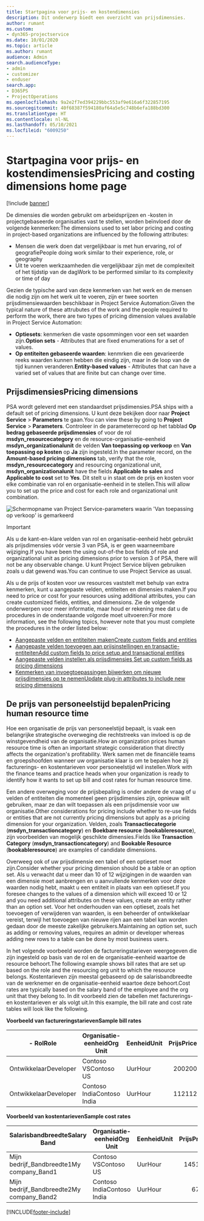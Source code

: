 ```yaml
---
title: Startpagina voor prijs- en kostendimensies
description: Dit onderwerp biedt een overzicht van prijsdimensies.
author: rumant
ms.custom:
- dyn365-projectservice
ms.date: 10/01/2020
ms.topic: article
ms.author: rumant
audience: Admin
search.audienceType:
- admin
- customizer
- enduser
search.app:
- D365PS
- ProjectOperations
ms.openlocfilehash: 9a2e2f7ed394229bbc553af9e616a6f322857195
ms.sourcegitcommit: 40f68387f594180af64a5e5c748b6efa188bd300
ms.translationtype: HT
ms.contentlocale: nl-NL
ms.lasthandoff: 05/10/2021
ms.locfileid: "6009250"
---
```

# <a name="pricing-and-costing-dimensions-home-page"></a><span data-ttu-id="46d67-103">Startpagina voor prijs- en kostendimensies</span><span class="sxs-lookup"><span data-stu-id="46d67-103">Pricing and costing dimensions home page</span></span>

[!include [banner](../includes/psa-now-project-operations.md)]

<span data-ttu-id="46d67-104">De dimensies die worden gebruikt om arbeidsprijzen en -kosten in projectgebaseerde organisaties vast te stellen, worden beïnvloed door de volgende kenmerken:</span><span class="sxs-lookup"><span data-stu-id="46d67-104">The dimensions used to set labor pricing and costing in project-based organizations are influenced by the following attributes:</span></span>

- <span data-ttu-id="46d67-105">Mensen die werk doen dat vergelijkbaar is met hun ervaring, rol of geografie</span><span class="sxs-lookup"><span data-stu-id="46d67-105">People doing work similar to their experience, role, or geography</span></span>
- <span data-ttu-id="46d67-106">Uit te voeren werkzaamheden die vergelijkbaar zijn met de complexiteit of het tijdstip van de dag</span><span class="sxs-lookup"><span data-stu-id="46d67-106">Work to be performed similar to its complexity or time of day</span></span>

<span data-ttu-id="46d67-107">Gezien de typische aard van deze kenmerken van het werk en de mensen die nodig zijn om het werk uit te voeren, zijn er twee soorten prijsdimensiewaarden beschikbaar in Project Service Automation:</span><span class="sxs-lookup"><span data-stu-id="46d67-107">Given the typical nature of these attrubutes of the work and the people required to perform the work, there are two types of pricing dimension values available in Project Service Automation:</span></span> 

- <span data-ttu-id="46d67-108">**Optiesets**: kenmerken die vaste opsommingen voor een set waarden zijn.</span><span class="sxs-lookup"><span data-stu-id="46d67-108">**Option sets** - Attributes that are fixed enumerations for a set of values.</span></span>
- <span data-ttu-id="46d67-109">**Op entiteiten gebaseerde waarden**: kenmrken die een gevarieerde reeks waarden kunnen hebben die eindig zijn, maar in de loop van de tijd kunnen veranderen.</span><span class="sxs-lookup"><span data-stu-id="46d67-109">**Entity-based values** - Attributes that can have a varied set of values that are finite but can change over time.</span></span>

## <a name="pricing-dimensions"></a><span data-ttu-id="46d67-110">Prijsdimensies</span><span class="sxs-lookup"><span data-stu-id="46d67-110">Pricing dimensions</span></span>

<span data-ttu-id="46d67-111">PSA wordt geleverd met een standaardset prijsdimensies.</span><span class="sxs-lookup"><span data-stu-id="46d67-111">PSA ships with a default set of pricing dimensions.</span></span> <span data-ttu-id="46d67-112">U kunt deze bekijken door naar **Project Service** > **Parameters** te gaan.</span><span class="sxs-lookup"><span data-stu-id="46d67-112">You can view these by going to **Project Service** > **Parameters**.</span></span> <span data-ttu-id="46d67-113">Controleer in de parameterrecord op het tabblad **Op bedrag gebaseerde prijsdimensies** of voor de rol **msdyn_resourcecategory** en de resource-organisatie-eenheid **msdyn_organizationalunit** de velden **Van toepassing op verkoop** en **Van toepassing op kosten** op **Ja** zijn ingesteld.</span><span class="sxs-lookup"><span data-stu-id="46d67-113">In the parameter record, on the **Amount-based pricing dimensions** tab, verify that the role, **msdyn_resourcecategory** and resourcing organizational unit, **msdyn_organizationalunit** have the fields **Applicable to sales** and **Applicable to cost** set to **Yes**.</span></span> <span data-ttu-id="46d67-114">Dit stelt u in staat om de prijs en kosten voor elke combinatie van rol en organisatie-eenheid in te stellen.</span><span class="sxs-lookup"><span data-stu-id="46d67-114">This will allow you to set up the price and cost for each role and organizational unit combination.</span></span>

![Schermopname van Project Service-parameters waarin 'Van toepassing op verkoop' is gemarkeerd](media/PS-OOB-parameters.png)

> [!IMPORTANT]
> <span data-ttu-id="46d67-116">Als u de kant-en-klare velden van rol en organisatie-eenheid hebt gebruikt als prijsdimensies vóór versie 3 van PSA, is er geen waarneembare wijziging.</span><span class="sxs-lookup"><span data-stu-id="46d67-116">If you have been the using out-of-the box fields of role and organizational unit as pricing dimensions prior to version 3 of PSA, there will not be any observable change.</span></span> <span data-ttu-id="46d67-117">U kunt Project Service blijven gebruiken zoals u dat gewend was.</span><span class="sxs-lookup"><span data-stu-id="46d67-117">You can continue to use Project Service as usual.</span></span> 

<span data-ttu-id="46d67-118">Als u de prijs of kosten voor uw resources vaststelt met behulp van extra kenmerken, kunt u aangepaste velden, entiteiten en dimensies maken.</span><span class="sxs-lookup"><span data-stu-id="46d67-118">If you need to price or cost for your resources using additional attributes, you can create customized fields, entities, and dimensions.</span></span> <span data-ttu-id="46d67-119">Zie de volgende onderwerpen voor meer informatie, maar houd er rekening mee dat u de procedures in de onderstaande volgorde moet uitvoeren:</span><span class="sxs-lookup"><span data-stu-id="46d67-119">For more information, see the following topics, however note that you must complete the procedures in the order listed below:</span></span>

- [<span data-ttu-id="46d67-120">Aangepaste velden en entiteiten maken</span><span class="sxs-lookup"><span data-stu-id="46d67-120">Create custom fields and entities</span></span>](create-custom-fields-entities.md)
- [<span data-ttu-id="46d67-121">Aangepaste velden toevoegen aan prijsinstellingen en transactie-entiteiten</span><span class="sxs-lookup"><span data-stu-id="46d67-121">Add custom fields to price setup and transactional entities</span></span>](field-references.md)
- [<span data-ttu-id="46d67-122">Aangepaste velden instellen als prijsdimensies </span><span class="sxs-lookup"><span data-stu-id="46d67-122">Set up custom fields as pricing dimensions</span></span>](set-up-pricing-dimensions.md)
- [<span data-ttu-id="46d67-123">Kenmerken van invoegtoepassingen bijwerken om nieuwe prijsdimensies op te nemen</span><span class="sxs-lookup"><span data-stu-id="46d67-123">Update plug-in attributes to include new pricing dimensions</span></span>](update-plug-in-attributes.md)

## <a name="pricing-human-resource-time"></a><span data-ttu-id="46d67-124">De prijs van personeelstijd bepalen</span><span class="sxs-lookup"><span data-stu-id="46d67-124">Pricing human resource time</span></span>
<span data-ttu-id="46d67-125">Hoe een organisatie de prijs van personeelstijd bepaalt, is vaak een belangrijke strategische overweging die rechtstreeks van invloed is op de winstgevendheid van de organisatie.</span><span class="sxs-lookup"><span data-stu-id="46d67-125">How an organization prices human resource time is often an important strategic consideration that directly affects the organization's profitability.</span></span> <span data-ttu-id="46d67-126">Werk samen met de financiële teams en groepshoofden wanneer uw organisatie klaar is om te bepalen hoe zij facturerings- en kostentarieven voor personeelstijd wil instellen.</span><span class="sxs-lookup"><span data-stu-id="46d67-126">Work with the finance teams and practice heads when your organization is ready to identify how it wants to set up bill and cost rates for human resource time.</span></span>

<span data-ttu-id="46d67-127">Een andere overweging voor de prijsbepaling is onder andere de vraag of u velden of entiteiten die momenteel geen prijsdimensies zijn, opnieuw wilt gebruiken, maar ze dan wilt toepassen als een prijsdimensie voor uw organisatie.</span><span class="sxs-lookup"><span data-stu-id="46d67-127">Other considerations for pricing include whether to re-use fields or entities that are not currently pricing dimensions but apply as a pricing dimension for your organization.</span></span> <span data-ttu-id="46d67-128">Velden, zoals **Transactiecategorie** (**msdyn_transactioncategory**) en **Boekbare resource** (**bookableresource**), zijn voorbeelden van mogelijk geschikte dimensies.</span><span class="sxs-lookup"><span data-stu-id="46d67-128">Fields like **Transaction Category** (**msdyn_transactioncategory**) and **Bookable Resource** (**bookableresource**) are examples of candidate dimensions.</span></span> 

<span data-ttu-id="46d67-129">Overweeg ook of uw prijsdimensie een tabel of een optieset moet zijn.</span><span class="sxs-lookup"><span data-stu-id="46d67-129">Consider whether your pricing dimension should be a table or an option set.</span></span> <span data-ttu-id="46d67-130">Als u verwacht dat u meer dan 10 of 12 wijzigingen in de waarden van een dimensie moet aanbrengen en u aanvullende kenmerken voor deze waarden nodig hebt, maakt u een entiteit in plaats van een optieset.</span><span class="sxs-lookup"><span data-stu-id="46d67-130">If you foresee changes to the values of a dimension which will exceed 10 or 12 and you need additional attributes on these values, create an entity rather than an option set.</span></span> <span data-ttu-id="46d67-131">Voor het onderhouden van een optieset, zoals het toevoegen of verwijderen van waarden, is een beheerder of ontwikkelaar vereist, terwijl het toevoegen van nieuwe rijen aan een tabel kan worden gedaan door de meeste zakelijke gebruikers.</span><span class="sxs-lookup"><span data-stu-id="46d67-131">Maintaining an option set, such as adding or removing values, requires an admin or developer whereas adding new rows to a table can be done by most business users.</span></span>

<span data-ttu-id="46d67-132">In het volgende voorbeeld worden de factureringstarieven weergegeven die zijn ingesteld op basis van de rol en de organisatie-eenheid waartoe de resource behoort.</span><span class="sxs-lookup"><span data-stu-id="46d67-132">The following example shows bill rates that are set up based on the role and the resourcing org unit to which the resource belongs.</span></span> <span data-ttu-id="46d67-133">Kostentarieven zijn meestal gebaseerd op de salarisbandbreedte van de werknemer en de organisatie-eenheid waartoe deze behoort.</span><span class="sxs-lookup"><span data-stu-id="46d67-133">Cost rates are typically based on the salary band of the employee and the org unit that they belong to.</span></span> <span data-ttu-id="46d67-134">In dit voorbeeld zien de tabellen met facturerings- en kostentarieven er als volgt uit.</span><span class="sxs-lookup"><span data-stu-id="46d67-134">In this example, the bill rate and cost rate tables will look like the following.</span></span>

<span data-ttu-id="46d67-135">**Voorbeeld van factureringstarieven**</span><span class="sxs-lookup"><span data-stu-id="46d67-135">**Sample bill rates**</span></span>

| <span data-ttu-id="46d67-136">- Rol</span><span class="sxs-lookup"><span data-stu-id="46d67-136">Role</span></span>        | <span data-ttu-id="46d67-137">Organisatie-eenheid</span><span class="sxs-lookup"><span data-stu-id="46d67-137">Org Unit</span></span>    |<span data-ttu-id="46d67-138">Eenheid</span><span class="sxs-lookup"><span data-stu-id="46d67-138">Unit</span></span>      |<span data-ttu-id="46d67-139">Prijs</span><span class="sxs-lookup"><span data-stu-id="46d67-139">Price</span></span>      |<span data-ttu-id="46d67-140">Valuta</span><span class="sxs-lookup"><span data-stu-id="46d67-140">Currency</span></span>  |
| ------------|-------------|----------|----------:|----------|
| <span data-ttu-id="46d67-141">Ontwikkelaar</span><span class="sxs-lookup"><span data-stu-id="46d67-141">Developer</span></span>   | <span data-ttu-id="46d67-142">Contoso VS</span><span class="sxs-lookup"><span data-stu-id="46d67-142">Contoso US</span></span>  |<span data-ttu-id="46d67-143">Uur</span><span class="sxs-lookup"><span data-stu-id="46d67-143">Hour</span></span> | <span data-ttu-id="46d67-144">200</span><span class="sxs-lookup"><span data-stu-id="46d67-144">200</span></span>|<span data-ttu-id="46d67-145">USD</span><span class="sxs-lookup"><span data-stu-id="46d67-145">USD</span></span>     |
| <span data-ttu-id="46d67-146">Ontwikkelaar</span><span class="sxs-lookup"><span data-stu-id="46d67-146">Developer</span></span>   | <span data-ttu-id="46d67-147">Contoso India</span><span class="sxs-lookup"><span data-stu-id="46d67-147">Contoso India</span></span> |<span data-ttu-id="46d67-148">Uur</span><span class="sxs-lookup"><span data-stu-id="46d67-148">Hour</span></span>|   <span data-ttu-id="46d67-149">112</span><span class="sxs-lookup"><span data-stu-id="46d67-149">112</span></span>|<span data-ttu-id="46d67-150">USD</span><span class="sxs-lookup"><span data-stu-id="46d67-150">USD</span></span>     |


<span data-ttu-id="46d67-151">**Voorbeeld van kostentarieven**</span><span class="sxs-lookup"><span data-stu-id="46d67-151">**Sample cost rates**</span></span>

| <span data-ttu-id="46d67-152">Salarisbandbreedte</span><span class="sxs-lookup"><span data-stu-id="46d67-152">Salary Band</span></span>     | <span data-ttu-id="46d67-153">Organisatie-eenheid</span><span class="sxs-lookup"><span data-stu-id="46d67-153">Org Unit</span></span>    |<span data-ttu-id="46d67-154">Eenheid</span><span class="sxs-lookup"><span data-stu-id="46d67-154">Unit</span></span>      |<span data-ttu-id="46d67-155">Prijs</span><span class="sxs-lookup"><span data-stu-id="46d67-155">Price</span></span>      |<span data-ttu-id="46d67-156">Valuta</span><span class="sxs-lookup"><span data-stu-id="46d67-156">Currency</span></span>  |
| ----------------|-------------|----------|----------:|----------|
| <span data-ttu-id="46d67-157">Mijn bedrijf_Bandbreedte1</span><span class="sxs-lookup"><span data-stu-id="46d67-157">My company_Band1</span></span> | <span data-ttu-id="46d67-158">Contoso VS</span><span class="sxs-lookup"><span data-stu-id="46d67-158">Contoso US</span></span>  |<span data-ttu-id="46d67-159">Uur</span><span class="sxs-lookup"><span data-stu-id="46d67-159">Hour</span></span> | <span data-ttu-id="46d67-160">145</span><span class="sxs-lookup"><span data-stu-id="46d67-160">145</span></span>|<span data-ttu-id="46d67-161">USD</span><span class="sxs-lookup"><span data-stu-id="46d67-161">USD</span></span>     |
| <span data-ttu-id="46d67-162">Mijn bedrijf_Bandbreedte2</span><span class="sxs-lookup"><span data-stu-id="46d67-162">My company_Band2</span></span> | <span data-ttu-id="46d67-163">Contoso India</span><span class="sxs-lookup"><span data-stu-id="46d67-163">Contoso India</span></span> |<span data-ttu-id="46d67-164">Uur</span><span class="sxs-lookup"><span data-stu-id="46d67-164">Hour</span></span>|   <span data-ttu-id="46d67-165">67</span><span class="sxs-lookup"><span data-stu-id="46d67-165">67</span></span>|<span data-ttu-id="46d67-166">USD</span><span class="sxs-lookup"><span data-stu-id="46d67-166">USD</span></span>     |


[!INCLUDE[footer-include](../includes/footer-banner.md)]